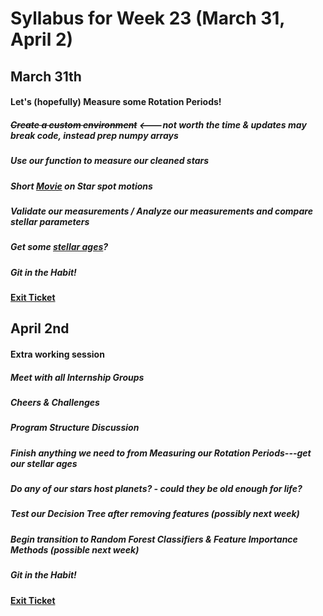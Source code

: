 # Syllabus for Week 23 (March 31, April 2)



## March 31th
#### Let's (hopefully) Measure some Rotation Periods!
##### ~~Create a custom environment~~ <---not worth the time & updates may break code, instead prep numpy arrays
##### Use our function to measure our cleaned stars
##### Short [Movie](https://www.youtube.com/watch?v=sASbVkK-p0w) on Star spot motions 
##### Validate our measurements / Analyze our measurements and compare stellar parameters
##### Get some [stellar ages](https://github.com/RuthAngus/stardate)?
##### Git in the Habit!
#### [Exit Ticket](https://docs.google.com/forms/d/e/1FAIpQLSfftMKYctEGVfuiOdgorBKmERJeUBgbRL4rlHf1-kWgpKU_Tg/viewform?usp=sf_link)



## April 2nd
#### Extra working session
##### Meet with all Internship Groups
##### Cheers & Challenges 
##### Program Structure Discussion
##### Finish anything we need to from Measuring our Rotation Periods---get our stellar ages
##### Do any of our stars host planets? - could they be old enough for life?
##### Test our Decision Tree after removing features (possibly next week)
##### Begin transition to Random Forest Classifiers & Feature Importance Methods (possible next week)
##### Git in the Habit!
#### [Exit Ticket](https://docs.google.com/forms/d/e/1FAIpQLSfftMKYctEGVfuiOdgorBKmERJeUBgbRL4rlHf1-kWgpKU_Tg/viewform?usp=sf_link)

